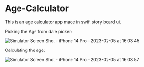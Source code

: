 # Age-Calculator
This is an age calculator app made in swift story board ui.


Picking the Age from date picker:

![Simulator Screen Shot - iPhone 14 Pro - 2023-02-05 at 16 03 45](https://user-images.githubusercontent.com/64682561/216812924-8db7dc10-2980-4a9a-9c68-f293ad14f9c4.png)

Calculating the age:

![Simulator Screen Shot - iPhone 14 Pro - 2023-02-05 at 16 03 57](https://user-images.githubusercontent.com/64682561/216812925-662b4f1d-6b5f-4729-a87d-6332df82eaf0.png)
